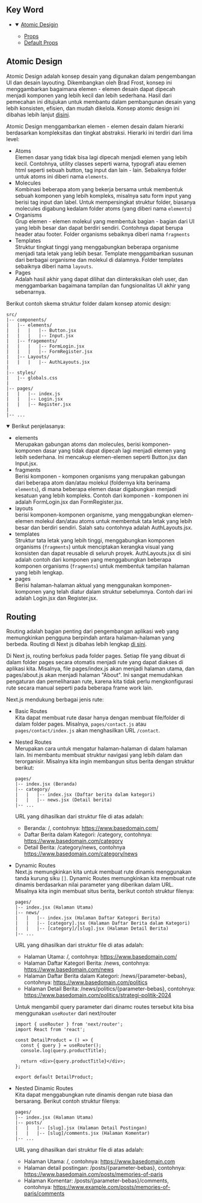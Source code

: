 ## Key Word

- <details open>
    <summary><a href="#atomic-design">Atomic Desigin</a></summary>
    <ul>
      <li><a href="#props-1">Props</a></li>
      <li><a href="#default-props">Default Props</a></li>
    </ul>
  </details>

## Atomic Design

Atomic Design adalah konsep desain yang digunakan dalam pengembangan UI dan desain layouting. Dikembangkan oleh Brad Frost, konsep ini menggambarkan bagaimana elemen - elemen desain dapat dipecah menjadi komponen yang lebih kecil dan lebih sederhana. Hasil dari pemecahan ini ditujukan untuk membantu dalam pembangunan desain yang lebih konsisten, efisien, dan mudah dikelola. Konsep atomic design ini dibahas lebih lanjut [disini](https://atomicdesign.bradfrost.com/).

Atomic Design menggambarkan elemen - elemen desain dalam hierarki berdasarkan kompleksitas dan tingkat abstraksi. Hierarki ini terdiri dari lima level:

- Atoms <br/> Elemen dasar yang tidak bisa lagi dipecah menjadi elemen yang lebih kecil. Contohnya, utility classes seperti warna, typografi atau elemen html seperti sebuah button, tag input dan lain - lain. Sebaiknya folder untuk atoms ini diberi nama `elements`.
- Molecules <br/> Kombinasi beberapa atom yang bekerja bersama untuk membentuk sebuah komponen yang lebih kompleks, misalnya satu form input yang berisi tag input dan label. Untuk mempersingkat struktur folder, biasanya molecules digabung kedalam folder atoms (yang diberi nama `elements`)
- Organisms <br/> Grup elemen - elemen molekul yang membentuk bagian - bagian dari UI yang lebih besar dan dapat berdiri sendiri. Contohnya dapat berupa header atau footer. Folder organisms sebaiknya diberi nama `fragments`
- Templates <br/> Struktur tingkat tinggi yang menggabungkan beberapa organisme menjadi tata letak yang lebih besar. Template menggambarkan susunan dari berbagai organisme dan molekul di dalamnya. Folder templates sebaiknya diberi nama `layouts`.
- Pages <br/> Adalah hasil akhir yang dapat dilihat dan diinteraksikan oleh user, dan menggambarkan bagaimana tampilan dan fungsionalitas UI akhir yang sebenarnya.

Berikut contoh skema struktur folder dalam konsep atomic design:

```
src/
|-- components/
|   |-- elements/
|   |   |   |-- Button.jsx
|   |   |   |-- Input.jsx
|   |-- fragements/
|   |   |   |-- FormLogin.jsx
|   |   |   |-- FormRegister.jsx
|   |-- Layouts/
|   |   |   |-- AuthLayouts.jsx
|
|-- styles/
|   |-- globals.css
|
|-- pages/
|   |   |-- index.js
|   |   |-- Login.jsx
|   |   |-- Register.jsx
|
|-- ...

```

<details open>
<summary>Berikut penjelasanya:</summary>

- elements <br/> Merupakan gabungan atoms dan molecules, berisi komponen-komponen dasar yang tidak dapat dipecah lagi menjadi elemen yang lebih sederhana. Ini mencakup elemen-elemen seperti Button.jsx dan Input.jsx.
- fragments <br/> Berisi komponen - komponen organisms yang merupakan gabungan dari beberapa atom dan/atau molekul (foldernya kita berinama `elements`), di mana beberapa elemen dasar digabungkan menjadi kesatuan yang lebih kompleks. Contoh dari komponen - komponen ini adalah FormLogin.jsx dan FormRegister.jsx.
- layouts <br/> berisi komponen-komponen organisme, yang menggabungkan elemen-elemen molekul dan/atau atoms untuk membentuk tata letak yang lebih besar dan berdiri sendiri. Salah satu contohnya adalah AuthLayouts.jsx.
- templates<br/> Struktur tata letak yang lebih tinggi, menggabungkan komponen organisms (`fragments`) untuk menciptakan kerangka visual yang konsisten dan dapat reusable di seluruh proyek. AuthLayouts.jsx di sini adalah contoh dari komponen yang menggabungkan beberapa komponen organisms (`fragments`) untuk membentuk tampilan halaman yang lebih lengkap.
- pages <br/> Berisi halaman-halaman aktual yang menggunakan komponen-komponen yang telah diatur dalam struktur sebelumnya. Contoh dari ini adalah Login.jsx dan Register.jsx.
</details>

## Routing

Routing adalah bagian penting dari pengembangan aplikasi web yang memungkinkan pengguna berpindah antara halaman-halaman yang berbeda. Routing di Next js dibahas lebih lengkap [di sini](https://nextjs.org/docs/pages/building-your-application/routing).

Di Next js, routing berfokus pada folder pages. Setiap file yang dibuat di dalam folder pages secara otomatis menjadi rute yang dapat diakses di aplikasi kita. Misalnya, file pages/index.js akan menjadi halaman utama, dan pages/about.js akan menjadi halaman "About". Ini sangat memudahkan pengaturan dan pemeliharaan rute, karena kita tidak perlu mengkonfigurasi rute secara manual seperti pada beberapa frame work lain.

Next.js mendukung berbagai jenis rute:

- Basic Routes <br/> Kita dapat membuat rute dasar hanya dengan membuat file/folder di dalam folder pages. Misalnya, `pages/contact.js` atau `pages/contact/index.js` akan menghasilkan URL `/contact`.
- Nested Routes <br/> Merupakan cara untuk mengatur halaman-halaman di dalam halaman lain. Ini membantu membuat struktur navigasi yang lebih dalam dan terorganisir. Misalnya kita ingin membangun situs berita dengan struktur berikut:

  ```
  pages/
  |-- index.jsx (Beranda)
  |-- category/
  |   |   |-- index.jsx (Daftar berita dalam kategori)
  |   |   |-- news.jsx (Detail berita)
  |-- ...
  ```

  URL yang dihasilkan dari struktur file di atas adalah:

  - Beranda: /, contohnya: https://www.basedomain.com/
  - Daftar Berita dalam Kategori: /category, contohnya: https://www.basedomain.com/category
  - Detail Berita: /category/news, contohnya https://www.basedomain.com/category/news

- Dynamic Routes <br/> Next.js memungkinkan kita untuk membuat rute dinamis menggunakan tanda kurung siku `[]`. Dynamic Routes memungkinkan kita membuat rute dinamis berdasarkan nilai parameter yang diberikan dalam URL. Misalnya kita ingin membuat situs berita, berikut contoh struktur filenya:

  ```
  pages/
  |-- index.jsx (Halaman Utama)
  |-- news/
  |   |   |-- index.jsx (Halaman Daftar Kategori Berita)
  |   |   |-- [category].jsx (Halaman Daftar Berita dalam Kategori)
  |   |   |-- [category]/[slug].jsx (Halaman Detail Berita)
  |-- ...
  ```

  URL yang dihasilkan dari struktur file di atas adalah:

  - Halaman Utama: /, contohnya: https://www.basedomain.com/
  - Halaman Daftar Kategori Berita: /news, contohnya: https://www.basedomain.com/news
  - Halaman Daftar Berita dalam Kategori: /news/{parameter-bebas}, contohnya: https://www.basedomain.com/politics
  - Halaman Detail Berita: /news/politics/{parameter-bebas}, contohnya: https://www.basedomain.com/politics/strategi-politik-2024

  Untuk mengambil query parameter dari dinamc routes tersebut kita bisa menggunakan `useRouter` dari next/router

  ```
  import { useRouter } from 'next/router';
  import React from 'react';

  const DetailProduct = () => {
    const { query } = useRouter();
    console.log(query.productTitle);

    return <div>{query.productTitle}</div>;
  };

  export default DetailProduct;
  ```

- Nested Dinamic Routes <br/> Kita dapat menggabungkan rute dinamis dengan rute biasa dan bersarang. Berikut contoh struktur filenya:

  ```
  pages/
  |-- index.jsx (Halaman Utama)
  |-- posts/
  |   |   |-- [slug].jsx (Halaman Detail Postingan)
  |   |   |-- [slug]/comments.jsx (Halaman Komentar)
  |-- ...
  ```

  URL yang dihasilkan dari struktur file di atas adalah:

  - Halaman Utama: /, contohnya: https://www.basedomain.com
  - Halaman detail postingan: /posts/{parameter-bebas}, contohnya: https://www.basedomain.com/posts/memories-of-paris
  - Halaman Komentar: /posts/{parameter-bebas}/comments, contohnya: https://www.example.com/posts/memories-of-paris/comments
